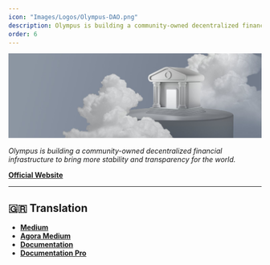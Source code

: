 ```yaml
---
icon: "Images/Logos/Olympus-DAO.png"
description: Olympus is building a community-owned decentralized financial infrastructure to bring more stability and transparency for the world.
order: 6
---
```


![](../Images/Covers/Olympus-DAO.png)

_Olympus is building a community-owned decentralized financial infrastructure to bring more stability and transparency for the world._

[**Official Website**](https://www.olympusdao.finance/)

---

## 🇬🇷 Translation

- [**Medium**](https://olympusdao-gr.medium.com/)
- [**Agora Medium**](https://medium.com/@OlympusAgoraGR)
- [**Documentation**](https://docs.olympusdao.finance/main/v/greek/)
- [**Documentation Pro**](https://docs.olympusdao.finance/pro/v/greek-1/)
